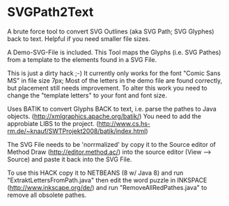 SVGPath2Text
============

A brute force tool to convert SVG Outlines (aka SVG Path; SVG Glyphes) back to text. Helpful if you need smaller file sizes.

A Demo-SVG-File is included. This Tool maps the Glyphs (i.e. SVG Pathes) from a template to the elements found in a SVG File. 

This is just a dirty hack ;-) It currently only works for the font  "Comic Sans MS" in file size 7px; Most of the letters in the demo file are found correctly, but placement still needs improvement. To alter this work you need to change the "template letters" to your font and font size.

Uses BATIK to convert Glyphs BACK to text, i.e. parse the pathes to Java objects. (http://xmlgraphics.apache.org/batik/) You need to add the approbiate LIBS to the project. (http://www.cs.hs-rm.de/~knauf/SWTProjekt2008/batik/index.html)

The SVG File needs to be 'norrmalized' by copy it to the Source editor of Method Draw (http://editor.method.ac/) into the source editor (View --> Source) and paste it back into the SVG File.

To use this HACK copy it to NETBEANS (8 w/ Java 8) and run "ExtraktLettersFromPath.java" then edit the word puzzle in INKSPACE (http://www.inkscape.org/de/) and run "RemoveAllRedPathes.java" to remove all obsolete pathes.
